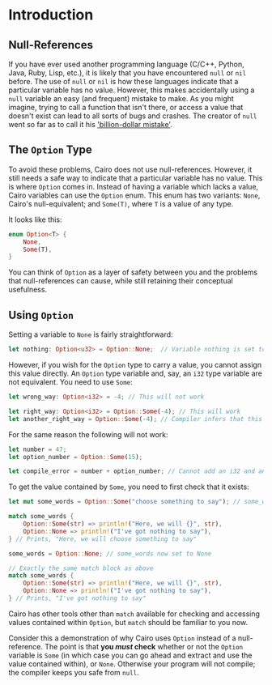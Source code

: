 # Introduction

## Null-References

If you have ever used another programming language (C/C++, Python, Java, Ruby, Lisp, etc.), it is likely that you have encountered `null` or `nil` before.
The use of `null` or `nil` is how these languages indicate that a particular variable has no value.
However, this makes accidentally using a `null` variable an easy (and frequent) mistake to make.
As you might imagine, trying to call a function that isn't there, or access a value that doesn't exist can lead to all sorts of bugs and crashes.
The creator of `null` went so far as to call it his ['billion-dollar mistake'][billion-dollar-mistake].

[billion-dollar-mistake]: https://www.infoq.com/presentations/Null-References-The-Billion-Dollar-Mistake-Tony-Hoare/

## The `Option` Type

To avoid these problems, Cairo does not use null-references.
However, it still needs a safe way to indicate that a particular variable has no value.
This is where `Option` comes in.
Instead of having a variable which lacks a value, Cairo variables can use the `Option` enum.
This enum has two variants: `None`, Cairo's null-equivalent; and `Some(T)`, where `T` is a value of any type.

It looks like this:

```rust
enum Option<T> {
    None,
    Some(T),
}
```

You can think of `Option` as a layer of safety between you and the problems that null-references can cause, while still retaining their conceptual usefulness.

## Using `Option`

Setting a variable to `None` is fairly straightforward:

```rust
let nothing: Option<u32> = Option::None;  // Variable nothing is set to None
```

However, if you wish for the `Option` type to carry a value, you cannot assign this value directly.
An `Option` type variable and, say, an `i32` type variable are not equivalent.
You need to use `Some`:

```rust
let wrong_way: Option<i32> = -4; // This will not work

let right_way: Option<i32> = Option::Some(-4); // This will work
let another_right_way = Option::Some(-4); // Compiler infers that this is Option<i32>
```

For the same reason the following will not work:

```rust
let number = 47;
let option_number = Option::Some(15);

let compile_error = number + option_number; // Cannot add an i32 and an Option<i32> - they are of different types
```

To get the value contained by `Some`, you need to first check that it exists:

```rust
let mut some_words = Option::Some("choose something to say"); // some_words set to something

match some_words {
    Option::Some(str) => println!("Here, we will {}", str),
    Option::None => println!("I've got nothing to say"),
} // Prints, "Here, we will choose something to say"

some_words = Option::None; // some_words now set to None

// Exactly the same match block as above
match some_words {
    Option::Some(str) => println!("Here, we will {}", str),
    Option::None => println!("I've got nothing to say"),
} // Prints, "I've got nothing to say"
```

Cairo has other tools other than `match` available for checking and accessing values contained within `Option`, but `match` should be familiar to you now.

Consider this a demonstration of why Cairo uses `Option` instead of a null-reference.
The point is that **you _must_ check** whether or not the `Option` variable is `Some` (in which case you can go ahead and extract and use the value contained within), or `None`.
Otherwise your program will not compile; the compiler keeps you safe from `null`.
